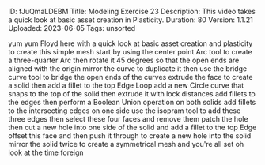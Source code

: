 ID: fJuQmaLDEBM
Title: Modeling Exercise 23
Description: This video takes a quick look at basic asset creation in Plasticity.
Duration: 80
Version: 1.1.21
Uploaded: 2023-06-05
Tags: unsorted

yum yum
Floyd here with a quick look at basic
asset creation and plasticity to create
this simple mesh start by using the
center point Arc tool to create a
three-quarter Arc then rotate it 45
degrees so that the open ends are
aligned with the origin mirror the curve
to duplicate it then use the bridge
curve tool to bridge the open ends of
the curves extrude the face to create a
solid then add a fillet to the top Edge
Loop
add a new Circle curve that snaps to the
top of the solid then extrude it with
lock distances
add fillets to the edges then perform a
Boolean Union operation on both solids
add fillets to the intersecting edges on
one side
use the isopram tool to add these three
edges
then select these four faces and remove
them
patch the hole
then cut a new hole into one side of the
solid and add a fillet to the top Edge
offset this face and then push it
through to create a new hole into the
solid
mirror the solid twice to create a
symmetrical mesh and you're all set
oh look at the time
foreign
